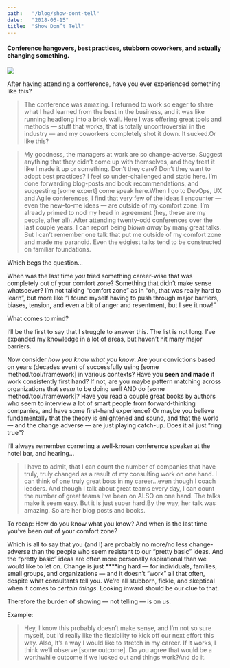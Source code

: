 ```yaml
---
path:	"/blog/show-dont-tell"
date:	"2018-05-15"
title:	"Show Don’t Tell"
---
```


#### Conference hangovers, best practices, stubborn coworkers, and actually changing something.

![](/images/1*MrPCZAkgQYkpyMzQwUgtWA@2x.jpeg)

After having attending a conference, have you ever experienced something like this?


> The conference was amazing. I returned to work so eager to share what I had learned from the best in the business, and it was like running headlong into a brick wall. Here I was offering great tools and methods — stuff that works, that is totally uncontroversial in the industry — and my coworkers completely shot it down. It sucked.Or like this?


> My goodness, the managers at work are so change-adverse. Suggest anything that they didn’t come up with themselves, and they treat it like I made it up or something. Don’t they care? Don’t they want to adopt best practices? I feel so under-challenged and static here. I’m done forwarding blog-posts and book recommendations, and suggesting [some expert] come speak here.When I go to DevOps, UX and Agile conferences, I find that very few of the ideas I encounter — even the new-to-me ideas — are outside of my comfort zone. I’m already primed to nod my head in agreement (hey, these are my people, after all). After attending twenty-odd conferences over the last couple years, I can report being *blown away* by many great talks. But I can’t remember one talk that put me outside of my comfort zone and made me paranoid. Even the edgiest talks tend to be constructed on familiar foundations.

Which begs the question…

When was the last time *you* tried something career-wise that was completely out of your comfort zone? Something that didn’t make sense whatsoever? I’m not talking “comfort zone” as in “oh, that was really hard to learn”, but more like “I found myself having to push through major barriers, biases, tension, and even a bit of anger and resentment, but I see it now!”

What comes to mind?

I’ll be the first to say that I struggle to answer this. The list is not long. I’ve expanded my knowledge in a lot of areas, but haven’t hit many major barriers.

Now consider *how you know what you know*. Are your convictions based on years (decades even) of successfully using [some method/tool/framework] in various contexts? Have you **seen and made** it work consistently first hand? If not, are you maybe pattern matching across organizations that *seem* to be doing well AND do [some method/tool/framework]? Have you read a couple great books by authors who seem to interview a lot of smart people from forward-thinking companies, and have some first-hand experience? Or maybe you believe fundamentally that the theory is enlightened and sound, and that the world — and the change adverse — are just playing catch-up. Does it all just “ring true”?

I’ll always remember cornering a well-known conference speaker at the hotel bar, and hearing…


> I have to admit, that I can count the number of companies that have truly, truly changed as a result of my consulting work on one hand. I can think of one truly great boss in my career…even though I coach leaders. And though I talk about great teams every day, I can count the number of great teams I’ve been on ALSO on one hand. The talks make it seem easy. But it is just super hard.By the way, her talk was amazing. So are her blog posts and books.

To recap: How do you know what you know? And when is the last time you’ve been out of your comfort zone?

Which is all to say that you (and I) are probably no more/no less change-adverse than the people who seem resistant to our “pretty basic” ideas. And the “pretty basic” ideas are often more personally aspirational than we would like to let on. Change is just ****ing hard — for individuals, families, small groups, and organizations — and it doesn’t “work” all that often, despite what consultants tell you. We’re all stubborn, fickle, and skeptical when it comes to *certain things*. Looking inward should be our clue to that.

Therefore the burden of showing — not telling — is on us.

Example:


> Hey, I know this probably doesn’t make sense, and I’m not so sure myself, but I’d really like the flexibility to kick off our next effort this way. Also, It’s a way I would like to stretch in my career. If it works, I think we’ll observe [some outcome]. Do you agree that would be a worthwhile outcome if we lucked out and things work?And do it.

